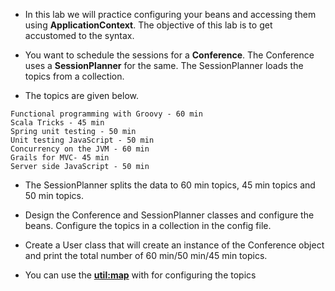 * In this lab we will practice configuring your beans and accessing them using __ApplicationContext__. The objective of this lab is to get accustomed to the syntax.

* You want to schedule the sessions for a __Conference__. The Conference uses a __SessionPlanner__ for the same. The SessionPlanner loads the topics from a collection.

* The topics are given below.

```
Functional programming with Groovy - 60 min
Scala Tricks - 45 min
Spring unit testing - 50 min
Unit testing JavaScript - 50 min
Concurrency on the JVM - 60 min
Grails for MVC- 45 min
Server side JavaScript - 50 min
```

* The SessionPlanner splits the data to 60 min topics, 45 min topics and 50 min topics.
* Design the Conference and SessionPlanner classes and configure the beans. Configure the topics in a collection in the config file.
* Create a User class that will create an instance of the Conference object and print the total number of 60 min/50 min/45 min topics.

* You can use the __<util:map>__ with __<entry key="" value="">__ for configuring the topics